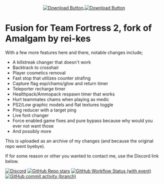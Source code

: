 <p align="center">
  <a href="https://nightly.link/Gergish001/Fusion/workflows/msbuild/main/FusionRelease.zip">
    <img src=".github/assets/download.png" alt="Download Button" width="auto" height="auto" align="center">
  </a>
  <a href="https://nightly.link/Gergish001/Fusion/workflows/msbuild/main/FusionReleaseAVX2.zip">
    <img src=".github/assets/download_avx2.png" alt="Download Button" width="auto" height="auto" align="center">
  </a>
</p>

# Fusion for Team Fortress 2, fork of Amalgam by rei-kes
With a few more features here and there, notable changes include;
- A killstreak changer that doesn't work
- Backtrack to crosshair
- Player cosmetics removal
- Fast stop that utilizes counter strafing
- Capture flag esp/chams/glow and return timer
- Teleporter recharge timer
- Healthpack/Ammopack respawn timer that works
- Hurt teammates chams when playing as medic
- PS2/Low graphic models and flat textures toggle
- Ping reducer with a target ping
- Live font changer
- Force enabled game fixes and pure bypass because why would you ever not want those
- And possibly more

This is uploaded as an archive of my changes (and because the original repo went byebye).

If for some reason or other you wanted to contact me, use the Discord link below.

[![Discord](https://img.shields.io/discord/1267955231636062259?logo=Discord&label=discord)](https://discord.gg/4apwXtJZPH)
[![GitHub Repo stars](https://img.shields.io/github/stars/Viceroyy/Fusion)](/../../stargazers)
[![GitHub Workflow Status (with event)](https://img.shields.io/github/actions/workflow/status/Viceroyy/Fusion/msbuild.yml?branch=main)](/../../actions)
[![GitHub commit activity (branch)](https://img.shields.io/github/commit-activity/m/Viceroyy/Fusion)](/../../commits/)
